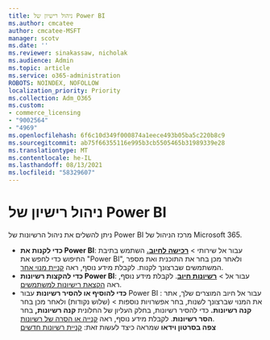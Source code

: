 ```yaml
---
title: ניהול רישיון של Power BI
ms.author: cmcatee
author: cmcatee-MSFT
manager: scotv
ms.date: ''
ms.reviewer: sinakassaw, nicholak
ms.audience: Admin
ms.topic: article
ms.service: o365-administration
ROBOTS: NOINDEX, NOFOLLOW
localization_priority: Priority
ms.collection: Adm_O365
ms.custom:
- commerce_licensing
- "9002564"
- "4969"
ms.openlocfilehash: 6f6c10d349f000874a1eece493b05ba5c220b8c9
ms.sourcegitcommit: ab75f66355116e995b3cb5505465b31989339e28
ms.translationtype: MT
ms.contentlocale: he-IL
ms.lasthandoff: 08/13/2021
ms.locfileid: "58329607"
---
```

# <a name="power-bi-license-management"></a>ניהול רישיון של Power BI

ניתן להשלים את ניהול הרשיונות של Power BI מרכז הניהול של Microsoft 365.

- **כדי לקנות את Power BI**: עבור אל שירותי  \> **[רכישה לחיוב.](https://go.microsoft.com/fwlink/p/?linkid=868433)** השתמש בתיבת החיפוש כדי לחפש את "Power BI", ולאחר מכן בחר את התוכנית ואת מספר המשתמשים שברצונך לקנות. לקבלת מידע נוסף, ראה [קניית מנוי אחר](https://docs.microsoft.com/microsoft-365/commerce/try-or-buy-microsoft-365#buy-a-different-subscription).
- **כדי להקצות רשיונות Power BI**: עבור אל   >  **[רשיונות חיוב](https://go.microsoft.com/fwlink/p/?linkid=842264)**. לקבלת מידע נוסף, ראה [הקצאת רישיונות למשתמשים](https://docs.microsoft.com/microsoft-365/admin/manage/assign-licenses-to-users).
- **כדי להוסיף או להסיר רשיונות** עבור Power BI : עבור אל חיוב המוצרים שלך, אתר את המנוי שברצונך לשנות, בחר אפשרויות נוספות  >  **[](https://go.microsoft.com/fwlink/p/?linkid=842054)**(שלוש נקודות) ולאחר מכן בחר **קנה רשיונות.**  כדי להסיר רשיונות, בחלק העליון של החלונית **קנה רשיונות,** בחר **הסר רשיונות**. לקבלת מידע נוסף, ראה [קנייה או הסרה של רשיונות](https://docs.microsoft.com/microsoft-365/commerce/licenses/buy-licenses).\
**צפה בסרטון וידאו** שמראה כיצד לעשות זאת: [קניית רשיונות חדשים](https://go.microsoft.com/fwlink/p/?linkid=2154857)